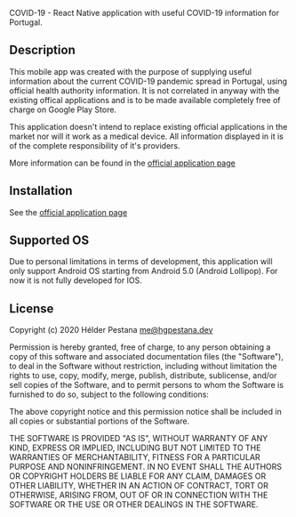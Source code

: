 COVID-19 - React Native application with useful COVID-19 information for Portugal.

## Description
This mobile app was created with the purpose of supplying useful information about the current COVID-19 pandemic spread 
in Portugal, using official health authority information. It is not correlated in anyway with the existing offical applications 
and is to be made available completely free of charge on Google Play Store.

This application doesn't intend to replace existing official applications in the market nor will it work as a medical device. 
All information displayed in it is of the complete responsibility of it's providers.

More information can be found in the [official application page](https://www.hgpestana.dev/covid19)

## Installation
See the [official application page](https://www.hgpestana.dev/covid19)

## Supported OS
Due to personal limitations in terms of development, this application will only support Android OS starting from Android 5.0 (Android Lollipop).
For now it is not fully developed for IOS. 

## License
Copyright (c) 2020 Hélder Pestana <me@hgpestana.dev>

Permission is hereby granted, free of charge, to any person obtaining a copy
of this software and associated documentation files (the "Software"), to deal
in the Software without restriction, including without limitation the rights
to use, copy, modify, merge, publish, distribute, sublicense, and/or sell
copies of the Software, and to permit persons to whom the Software is
furnished to do so, subject to the following conditions:

The above copyright notice and this permission notice shall be included in all
copies or substantial portions of the Software.

THE SOFTWARE IS PROVIDED "AS IS", WITHOUT WARRANTY OF ANY KIND, EXPRESS OR
IMPLIED, INCLUDING BUT NOT LIMITED TO THE WARRANTIES OF MERCHANTABILITY,
FITNESS FOR A PARTICULAR PURPOSE AND NONINFRINGEMENT. IN NO EVENT SHALL THE
AUTHORS OR COPYRIGHT HOLDERS BE LIABLE FOR ANY CLAIM, DAMAGES OR OTHER
LIABILITY, WHETHER IN AN ACTION OF CONTRACT, TORT OR OTHERWISE, ARISING FROM,
OUT OF OR IN CONNECTION WITH THE SOFTWARE OR THE USE OR OTHER DEALINGS IN THE
SOFTWARE.

